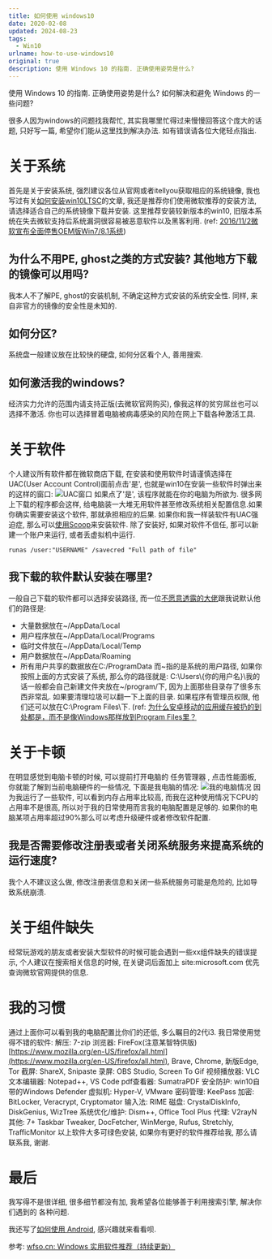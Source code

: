 ```yaml
---
title: 如何使用 windows10
date: 2020-02-08
updated: 2024-08-23
tags:
  - Win10
urlname: how-to-use-windows10
original: true
description: 使用 Windows 10 的指南. 正确使用姿势是什么?
---
```

使用 Windows 10 的指南. 正确使用姿势是什么? 如何解决和避免 Windows 的一些问题? 
<!--more-->
很多人因为windows的问题找我帮忙, 其实我哪里忙得过来慢慢回答这个庞大的话题, 只好写一篇, 希望你们能从这里找到解决办法. 如有错误请各位大佬轻点指出. 
# 关于系统
首先是关于安装系统, 强烈建议各位从官网或者itellyou获取相应的系统镜像, 我也写过有关[如何安装win10LTSC](/post/install-win10-ltsc/)的文章, 我还是推荐你们使用微软推荐的安装方法, 请选择适合自己的系统镜像下载并安装. 这里推荐安装较新版本的win10, 旧版本系统在失去微软支持后系统漏洞很容易被恶意软件以及黑客利用. (ref: [2016/11/2微软宣布全面停售OEM版Win7/8.1系统](https://www.ithome.com/html/win7/269040.htm))
## 为什么不用PE, ghost之类的方式安装? 其他地方下载的镜像可以用吗? 
我本人不了解PE, ghost的安装机制, 不确定这种方式安装的系统安全性. 同样, 来自非官方的镜像的安全性是未知的. 
## 如何分区?
系统盘一般建议放在比较快的硬盘, 如何分区看个人, 善用搜索. 
## 如何激活我的windows?
经济实力允许的范围内请支持正版(去微软官网购买), 像我这样的贫穷屌丝也可以选择不激活. 你也可以选择冒着电脑被病毒感染的风险在网上下载各种激活工具. 

# 关于软件
个人建议所有软件都在微软商店下载, 在安装和使用软件时请谨慎选择在UAC(User Account Control)面前点击'是', 也就是win10在安装一些软件时弹出来的这样的窗口:
![UAC窗口](/picture/20200208-0.jpg)
如果点了'是', 该程序就能在你的电脑为所欲为. 很多网上下载的程序都会这样, 给电脑装一大堆无用软件甚至修改系统相关配置信息.如果你确实需要安装这个软件, 那就承担相应的后果. 如果你和我一样装软件有UAC强迫症, 那么可以[使用Scoop](/post/how-to-get-started-with-scoop-quickly)来安装软件. 除了安装好, 如果对软件不信任, 那可以新建一个账户来运行, 或者丢虚拟机中运行.
~~~
runas /user:"USERNAME" /savecred "Full path of file"
~~~
## 我下载的软件默认安装在哪里?
一般自己下载的软件都可以选择安装路径, 而一位[不愿意透露的大佬](https://www.v2ex.com/member/lm902)跟我说默认他们的路径是: 
- 大量数据放在~/AppData/Local
- 用户程序放在~/AppData/Local/Programs
- 临时文件放在~/AppData/Local/Temp
- 用户数据放在~/AppData/Roaming
- 所有用户共享的数据放在C:/ProgramData
而\~指的是系统的用户路径, 如果你按照上面的方式安装了系统, 那么你的路径就是: C:\Users\\{你的用户名}\我的话一般都会自己新建文件夹放在~/program/下, 因为上面那些目录存了很多东西非常乱. 
如果要清理垃圾可以翻一下上面的目录.
如果程序有管理员权限, 他们还可以放在C:\Program Files\下. 
(ref: [为什么安卓移动的应用缓存被扔的到处都是，而不是像Windows那样放到Program Files里？](https://www.zhihu.com/question/318988385/answer/651195330)

# 关于卡顿
在明显感觉到电脑卡顿的时候, 可以提前打开电脑的 任务管理器 , 点击性能面板, 你就能了解到当前电脑硬件的一些情况, 下面是我电脑的情况:
![我的电脑情况](/picture/20200208-1.jpg)
因为我运行了一些软件, 可以看到内存占用率比较高, 而我在这种使用情况下CPU的占用率不是很高, 所以对于我的日常使用而言我的电脑配置是足够的. 如果你的电脑某项占用率超过90%那么可以考虑升级硬件或者修改软件配置. 
## 我是否需要修改注册表或者关闭系统服务来提高系统的运行速度?
我个人不建议这么做, 修改注册表信息和关闭一些系统服务可能是危险的, 比如导致系统崩溃. 

# 关于组件缺失
经常玩游戏的朋友或者安装大型软件的时候可能会遇到一些xx组件缺失的错误提示, 个人建议在搜索相关信息的时候, 在关键词后面加上 site:microsoft.com 优先查询微软官网提供的信息. 

# 我的习惯
通过上面你可以看到我的电脑配置比你们的还低, 多么瞩目的2代i3. 
我日常使用觉得不错的软件: 
解压: 7-zip
浏览器: FireFox(注意某智特供版)[https://www.mozilla.org/en-US/firefox/all.html](https://www.mozilla.org/en-US/firefox/all.html), Brave, Chrome, 新版Edge, Tor
截屏: ShareX, Snipaste
录屏: OBS Studio, Screen To Gif
视频播放器: VLC
文本编辑器: Notepad++, VS Code
pdf查看器: SumatraPDF
安全防护: win10自带的Windows Defender
虚拟机: Hyper-V, VMware
密码管理: KeePass
加密: BitLocker, Veracrypt, Cryptomator
输入法: RIME
磁盘: CrystalDiskInfo, DiskGenius, WizTree
系统优化/维护: Dism++, Office Tool Plus
代理: V2rayN
其他: 7+ Taskbar Tweaker, DocFetcher, WinMerge, Rufus, Stretchly, TrafficMonitor
以上软件大多可绿色安装, 如果你有更好的软件推荐给我, 那么请联系我, 谢谢. 

# 最后
我写得不是很详细, 很多细节都没有加, 我希望各位能够善于利用搜索引擎, 解决你们遇到的
各种问题. 

我还写了[如何使用 Android](/post/how-to-use-android), 感兴趣就来看看呗.

参考:
[wfso.cn: Windows 实用软件推荐（持续更新）](https://blog.wfso.cn/archives/115/)